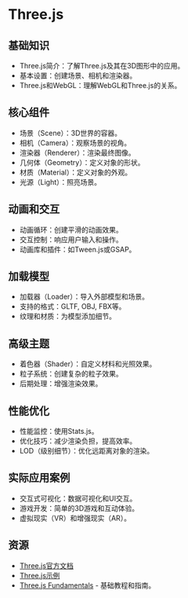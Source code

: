 # Three.js 

## 基础知识
- Three.js简介：了解Three.js及其在3D图形中的应用。
- 基本设置：创建场景、相机和渲染器。
- Three.js和WebGL：理解WebGL和Three.js的关系。

## 核心组件
- 场景（Scene）：3D世界的容器。
- 相机（Camera）：观察场景的视角。
- 渲染器（Renderer）：渲染最终图像。
- 几何体（Geometry）：定义对象的形状。
- 材质（Material）：定义对象的外观。
- 光源（Light）：照亮场景。

## 动画和交互
- 动画循环：创建平滑的动画效果。
- 交互控制：响应用户输入和操作。
- 动画库和插件：如Tween.js或GSAP。

## 加载模型
- 加载器（Loader）：导入外部模型和场景。
- 支持的格式：GLTF, OBJ, FBX等。
- 纹理和材质：为模型添加细节。

## 高级主题
- 着色器（Shader）：自定义材料和光照效果。
- 粒子系统：创建复杂的粒子效果。
- 后期处理：增强渲染效果。

## 性能优化
- 性能监控：使用Stats.js。
- 优化技巧：减少渲染负担，提高效率。
- LOD（级别细节）：优化远距离对象的渲染。

## 实际应用案例
- 交互式可视化：数据可视化和UI交互。
- 游戏开发：简单的3D游戏和互动体验。
- 虚拟现实（VR）和增强现实（AR）。

## 资源
- [Three.js官方文档](https://threejs.org/docs/index.html#manual/en/introduction/Creating-a-scene)
- [Three.js示例](https://threejs.org/examples/)
- [Three.js Fundamentals](https://threejsfundamentals.org/) - 基础教程和指南。
